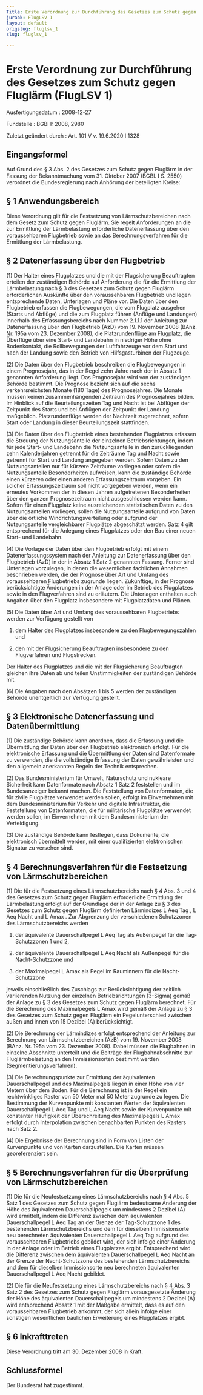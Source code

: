 ```yaml
---
Title: Erste Verordnung zur Durchführung des Gesetzes zum Schutz gegen Fluglärm
jurabk: FlugLSV 1
layout: default
origslug: fluglsv_1
slug: fluglsv_1

---
```


# Erste Verordnung zur Durchführung des Gesetzes zum Schutz gegen Fluglärm (FlugLSV 1)

Ausfertigungsdatum
:   2008-12-27

Fundstelle
:   BGBl I: 2008, 2980

Zuletzt geändert durch
:   Art. 101 V v. 19.6.2020 I 1328


## Eingangsformel

Auf Grund des § 3 Abs. 2 des Gesetzes zum Schutz gegen Fluglärm in der Fassung der Bekanntmachung vom 31. Oktober 2007 (BGBl. I S. 2550) verordnet die Bundesregierung nach Anhörung der beteiligten Kreise:


## § 1 Anwendungsbereich

Diese Verordnung gilt für die Festsetzung von Lärmschutzbereichen nach dem Gesetz zum Schutz gegen Fluglärm. Sie regelt Anforderungen an die zur Ermittlung der Lärmbelastung erforderliche Datenerfassung über den voraussehbaren Flugbetrieb sowie an das Berechnungsverfahren für die Ermittlung der Lärmbelastung.


## § 2 Datenerfassung über den Flugbetrieb

(1) Der Halter eines Flugplatzes und die mit der Flugsicherung Beauftragten erteilen der zuständigen Behörde auf Anforderung die für die Ermittlung der Lärmbelastung nach § 3 des Gesetzes zum Schutz gegen Fluglärm erforderlichen Auskünfte über den voraussehbaren Flugbetrieb und legen entsprechende Daten, Unterlagen und Pläne vor. Die Daten über den Flugbetrieb erfassen die Flugbewegungen, die vom Flugplatz ausgehen (Starts und Abflüge) und die zum Flugplatz führen (Anflüge und Landungen) innerhalb des Erfassungsbereichs nach Nummer 2.1.1.1 der Anleitung zur Datenerfassung über den Flugbetrieb (AzD) vom 19. November 2008 (BAnz. Nr. 195a vom 23. Dezember 2008), die Platzrundenflüge am Flugplatz, die Überflüge über eine Start- und Landebahn in niedriger Höhe ohne Bodenkontakt, die Rollbewegungen der Luftfahrzeuge vor dem Start und nach der Landung sowie den Betrieb von Hilfsgasturbinen der Flugzeuge.

(2) Die Daten über den Flugbetrieb beschreiben die Flugbewegungen in einem Prognosejahr, das in der Regel zehn Jahre nach der in Absatz 1 genannten Anforderung liegt. Das Prognosejahr wird von der zuständigen Behörde bestimmt. Die Prognose bezieht sich auf die sechs verkehrsreichsten Monate (180 Tage) des Prognosejahres. Die Monate müssen keinen zusammenhängenden Zeitraum des Prognosejahres bilden. Im Hinblick auf die Beurteilungszeiten Tag und Nacht ist bei Abflügen der Zeitpunkt des Starts und bei Anflügen der Zeitpunkt der Landung maßgeblich. Platzrundenflüge werden der Nachtzeit zugerechnet, sofern Start oder Landung in dieser Beurteilungszeit stattfinden.

(3) Die Daten über den Flugbetrieb eines bestehenden Flugplatzes erfassen die Streuung der Nutzungsanteile der einzelnen Betriebsrichtungen, indem für jede Start- und Landebahn die Nutzungsanteile in den zurückliegenden zehn Kalenderjahren getrennt für die Zeiträume Tag und Nacht sowie getrennt für Start und Landung angegeben werden. Sofern Daten zu den Nutzungsanteilen nur für kürzere Zeiträume vorliegen oder sofern die Nutzungsanteile Besonderheiten aufweisen, kann die zuständige Behörde einen kürzeren oder einen anderen Erfassungszeitraum vorgeben. Ein solcher Erfassungszeitraum soll nicht vorgegeben werden, wenn ein erneutes Vorkommen der in diesen Jahren aufgetretenen Besonderheiten über den ganzen Prognosezeitraum nicht ausgeschlossen werden kann. Sofern für einen Flugplatz keine ausreichenden statistischen Daten zu den Nutzungsanteilen vorliegen, sollen die Nutzungsanteile aufgrund von Daten über die örtliche Windrichtungsverteilung oder aufgrund der Nutzungsanteile vergleichbarer Flugplätze abgeschätzt werden. Satz 4 gilt entsprechend für die Anlegung eines Flugplatzes oder den Bau einer neuen Start- und Landebahn.

(4) Die Vorlage der Daten über den Flugbetrieb erfolgt mit einem Datenerfassungssystem nach der Anleitung zur Datenerfassung über den Flugbetrieb (AzD) in der in Absatz 1 Satz 2 genannten Fassung. Ferner sind Unterlagen vorzulegen, in denen die wesentlichen fachlichen Annahmen beschrieben werden, die der Prognose über Art und Umfang des voraussehbaren Flugbetriebs zugrunde liegen. Zukünftige, in der Prognose berücksichtigte Änderungen in der Anlage oder im Betrieb des Flugplatzes sowie in den Flugverfahren sind zu erläutern. Die Unterlagen enthalten auch Angaben über den Flugplatz insbesondere mit Flugplatzdaten und Plänen.

(5) Die Daten über Art und Umfang des voraussehbaren Flugbetriebs werden zur Verfügung gestellt von

1.  dem Halter des Flugplatzes insbesondere zu den Flugbewegungszahlen und


2.  den mit der Flugsicherung Beauftragten insbesondere zu den Flugverfahren und Flugstrecken.



Der Halter des Flugplatzes und die mit der Flugsicherung Beauftragten gleichen ihre Daten ab und teilen Unstimmigkeiten der zuständigen Behörde mit.

(6) Die Angaben nach den Absätzen 1 bis 5 werden der zuständigen Behörde unentgeltlich zur Verfügung gestellt.


## § 3 Elektronische Datenerfassung und Datenübermittlung

(1) Die zuständige Behörde kann anordnen, dass die Erfassung und die Übermittlung der Daten über den Flugbetrieb elektronisch erfolgt. Für die elektronische Erfassung und die Übermittlung der Daten sind Datenformate zu verwenden, die die vollständige Erfassung der Daten gewährleisten und den allgemein anerkannten Regeln der Technik entsprechen.

(2) Das Bundesministerium für Umwelt, Naturschutz und nukleare Sicherheit kann Datenformate nach Absatz 1 Satz 2 feststellen und im Bundesanzeiger bekannt machen. Die Feststellung von Datenformaten, die für zivile Flugplätze verwendet werden sollen, erfolgt im Einvernehmen mit dem Bundesministerium für Verkehr und digitale Infrastruktur, die Feststellung von Datenformaten, die für militärische Flugplätze verwendet werden sollen, im Einvernehmen mit dem Bundesministerium der Verteidigung.

(3) Die zuständige Behörde kann festlegen, dass Dokumente, die elektronisch übermittelt werden, mit einer qualifizierten elektronischen Signatur zu versehen sind.


## § 4 Berechnungsverfahren für die Festsetzung von Lärmschutzbereichen

(1) Die für die Festsetzung eines Lärmschutzbereichs nach § 4 Abs. 3 und 4 des Gesetzes zum Schutz gegen Fluglärm erforderliche Ermittlung der Lärmbelastung erfolgt auf der Grundlage der in der Anlage zu § 3 des Gesetzes zum Schutz gegen Fluglärm definierten Lärmindizes L
Aeq Tag             , L
Aeq Nacht              und L
Amax             . Zur Abgrenzung der verschiedenen Schutzzonen des Lärmschutzbereichs werden

1.  der äquivalente Dauerschallpegel L
    Aeq Tag                    als Außenpegel für die Tag-Schutzzonen 1 und 2,


2.  der äquivalente Dauerschallpegel L
    Aeq Nacht                    als Außenpegel für die Nacht-Schutzzone und


3.  der Maximalpegel L
    Amax                    als Pegel im Rauminnern für die Nacht-Schutzzone



jeweils einschließlich des Zuschlags zur Berücksichtigung der zeitlich variierenden Nutzung der einzelnen Betriebsrichtungen (3-Sigma) gemäß der Anlage zu § 3 des Gesetzes zum Schutz gegen Fluglärm berechnet. Für die Berechnung des Maximalpegels L
Amax              wird gemäß der Anlage zu § 3 des Gesetzes zum Schutz gegen Fluglärm ein Pegelunterschied zwischen außen und innen von 15 Dezibel (A) berücksichtigt.

(2) Die Berechnung der Lärmindizes erfolgt entsprechend der Anleitung zur Berechnung von Lärmschutzbereichen (AzB) vom 19. November 2008 (BAnz. Nr. 195a vom 23. Dezember 2008). Dabei müssen die Flugbahnen in einzelne Abschnitte unterteilt und die Beiträge der Flugbahnabschnitte zur Fluglärmbelastung an den Immissionsorten bestimmt werden (Segmentierungsverfahren).

(3) Die Berechnungspunkte zur Ermittlung der äquivalenten Dauerschallpegel und des Maximalpegels liegen in einer Höhe von vier Metern über dem Boden. Für die Berechnung ist in der Regel ein rechtwinkliges Raster von 50 Meter mal 50 Meter zugrunde zu legen. Die Bestimmung der Kurvenpunkte mit konstanten Werten der äquivalenten Dauerschallpegel L
Aeq Tag              und L
Aeq Nacht              sowie der Kurvenpunkte mit konstanter Häufigkeit der Überschreitung des Maximalpegels L
Amax              erfolgt durch Interpolation zwischen benachbarten Punkten des Rasters nach Satz 2.

(4) Die Ergebnisse der Berechnung sind in Form von Listen der Kurvenpunkte und von Karten darzustellen. Die Karten müssen georeferenziert sein.


## § 5 Berechnungsverfahren für die Überprüfung von Lärmschutzbereichen

(1) Die für die Neufestsetzung eines Lärmschutzbereichs nach § 4 Abs. 5 Satz 1 des Gesetzes zum Schutz gegen Fluglärm bedeutsame Änderung der Höhe des äquivalenten Dauerschallpegels um mindestens 2 Dezibel (A) wird ermittelt, indem die Differenz zwischen dem äquivalenten Dauerschallpegel L
Aeq Tag              an der Grenze der Tag-Schutzzone 1 des bestehenden Lärmschutzbereichs und dem für dieselben Immissionsorte neu berechneten äquivalenten Dauerschallpegel L
Aeq Tag              aufgrund des voraussehbaren Flugbetriebs gebildet wird, der sich infolge einer Änderung in der Anlage oder im Betrieb eines Flugplatzes ergibt. Entsprechend wird die Differenz zwischen dem äquivalenten Dauerschallpegel L
Aeq Nacht              an der Grenze der Nacht-Schutzzone des bestehenden Lärmschutzbereichs und dem für dieselben Immissionsorte neu berechneten äquivalenten Dauerschallpegel L
Aeq Nacht              gebildet.

(2) Die für die Neufestsetzung eines Lärmschutzbereichs nach § 4 Abs. 3 Satz 2 des Gesetzes zum Schutz gegen Fluglärm vorausgesetzte Änderung der Höhe des äquivalenten Dauerschallpegels um mindestens 2 Dezibel (A) wird entsprechend Absatz 1 mit der Maßgabe ermittelt, dass es auf den voraussehbaren Flugbetrieb ankommt, der sich allein infolge einer sonstigen wesentlichen baulichen Erweiterung eines Flugplatzes ergibt.


## § 6 Inkrafttreten

Diese Verordnung tritt am 30. Dezember 2008 in Kraft.


## Schlussformel

Der Bundesrat hat zugestimmt.

